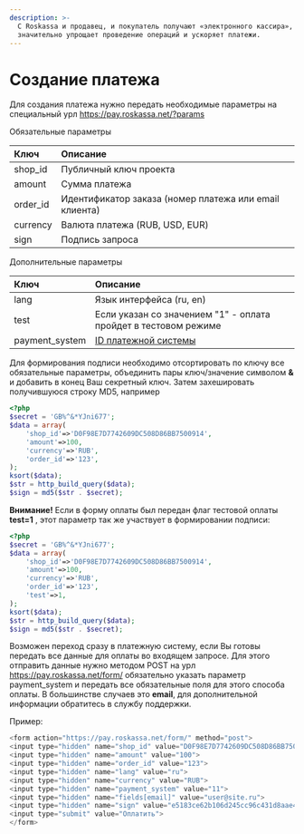 ```yaml
---
description: >-
  С Roskassa и продавец, и покупатель получают «электронного кассира», который
  значительно упрощает проведение операций и ускоряет платежи.
---
```


# Создание платежа

Для создания платежа нужно передать необходимые параметры на специальный урл https://pay.roskassa.net/?params

Обязательные параметры

| Ключ | Описание |
| :--- | :--- |
| shop\_id | Публичный ключ проекта |
| amount | Сумма платежа |
| order\_id | Идентификатор заказа \(номер платежа или email клиента\) |
| currency | Валюта платежа \(RUB, USD, EUR\) |
| sign | Подпись запроса |

Дополнительные параметры

| Ключ | Описание |
| :--- | :--- |
| lang | Язык интерфейса \(ru, en\) |
| test | Если указан со значением "1" - оплата пройдет в тестовом режиме |
| payment\_system | [ID платежной системы](../../spravochnaya-informaciya/payment-systems/)  |

Для формирования подписи необходимо отсортировать по ключу все обязательные параметры,  объединить пары ключ/значение символом **&** и добавить в конец  Ваш секретный ключ. Затем захешировать получившуюся строку  MD5, например

```php
<?php 
$secret = 'GB%^&*YJni677';
$data = array(
    'shop_id'=>'D0F98E7D7742609DC508D86BB7500914',
    'amount'=>100,
    'currency'=>'RUB',
    'order_id'=>'123',
);
ksort($data);
$str = http_build_query($data);
$sign = md5($str . $secret);

```

**Внимание!** Если в форму оплаты был передан флаг тестовой оплаты **test=1** , этот параметр так же участвует в формировании подписи:

```php
<?php 
$secret = 'GB%^&*YJni677';
$data = array(
    'shop_id'=>'D0F98E7D7742609DC508D86BB7500914',
    'amount'=>100,
    'currency'=>'RUB',
    'order_id'=>'123',
    'test'=>1,
);
ksort($data);
$str = http_build_query($data);
$sign = md5($str . $secret);

```

Возможен переход сразу в платежную систему, если Вы готовы передать все данные для оплаты во входящем запросе. Для этого отправить данные нужно методом POST на урл https://pay.roskassa.net/form/ обязательно указать параметр payment\_system и передать все обязательные поля для этого способа оплаты. В большинстве случаев это **email**, для дополнительной информации обратитесь в службу поддержки.

Пример:

```php
<form action="https://pay.roskassa.net/form/" method="post">
<input type="hidden" name="shop_id" value="D0F98E7D7742609DC508D86BB7500914">
<input type="hidden" name="amount" value="100">
<input type="hidden" name="order_id" value="123">
<input type="hidden" name="lang" value="ru">
<input type="hidden" name="currency" value="RUB">
<input type="hidden" name="payment_system" value="11">
<input type="hidden" name="fields[email]" value="user@site.ru">
<input type="hidden" name="sign" value="e5183ce62b106d245cc96c431d8aae42">
<input type="submit" value="Оплатить">
</form>
```

